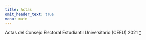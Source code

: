 ```yaml
---
title: Actas
omit_header_text: true
menu: main
---
```


Actas del Consejo Electoral Estudiantil Universitario (CEEU) 2021 [*](/solicitar-actas-firmadas)